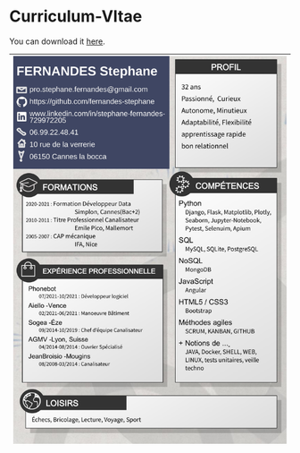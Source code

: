 # Curriculum-VItae

You can download it [here](https://github.com/fernandes-stephane/Curriculum-VItae/raw/main/src/cv.pdf). 


| ![page1](src/cv.jpg) |
| --------------------------------- |                                   
